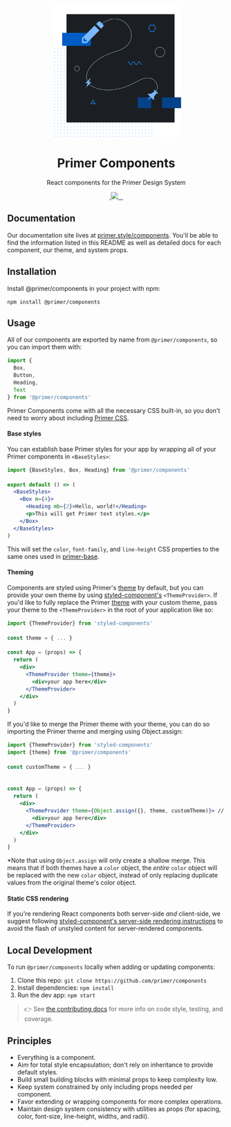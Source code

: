 <p align="center">
  <img width="300px" src="/static/assets/readme-components.png">
</p> 

<h1 align="center">Primer Components</h1>

<p align="center">React components for the Primer Design System</p>

<p align="center">
  <a aria-label="npm package" href="https://www.npmjs.com/package/@primer/components">
    <img alt="" src="https://img.shields.io/npm/v/@primer/components.svg">
  </a>
  <a aria-label="contributors graph" href="https://github.com/primer/components/graphs/contributors">
    <img src="https://img.shields.io/github/contributors/primer/components.svg">
  </a>
  <a aria-label="last commit" href="https://github.com/primer/components/commits/master">
    <img alt="" src=
  "https://img.shields.io/github/last-commit/primer/components.svg">
  </a>
  <a aria-label="join us in spectrum" href="https://spectrum.chat/?t=492cd17e-6e41-4e66-9160-2297e245b596">
    <img alt="" src="https://withspectrum.github.io/badge/badge.svg">
  </a>
  <a aria-label="license" href="https://github.com/primer/components/blob/master/LICENSE">
    <img src="https://img.shields.io/github/license/primer/components.svg" alt="">
  </a>
</p>


## Documentation

Our documentation site lives at [primer.style/components](https://primer.style/components). You'll be able to find the information listed in this README as well as detailed docs for each component, our theme, and system props.

## Installation

Install @primer/components in your project with npm:

```
npm install @primer/components
```

## Usage

All of our components are exported by name from `@primer/components`, so you can import them with:

```js
import {
  Box,
  Button,
  Heading,
  Text
} from '@primer/components'
```

Primer Components come with all the necessary CSS built-in, so you don't need to worry about including [Primer CSS].

#### Base styles

You can establish base Primer styles for your app by wrapping all of your Primer components in `<BaseStyles>`:

```jsx
import {BaseStyles, Box, Heading} from '@primer/components'

export default () => (
  <BaseStyles>
    <Box m={4}>
      <Heading mb={2}>Hello, world!</Heading>
      <p>This will get Primer text styles.</p>
    </Box>
  </BaseStyles>
)
```

This will set the `color`, `font-family`, and `line-height` CSS properties to the same ones used in [primer-base](https://github.com/primer/primer/blob/master/modules/primer-base/lib/base.scss#L15).

#### Theming

Components are styled using Primer's [theme](https://github.com/primer/components/blob/master/src/theme.js) by default, but you can provide your own theme by using [styled-component's][styled-components] `<ThemeProvider>`. If you'd like to fully replace the Primer [theme](https://github.com/primer/components/blob/master/src/theme.js) with your custom theme, pass your theme to the `<ThemeProvider>` in the root of your application like so:

```jsx
import {ThemeProvider} from 'styled-components'

const theme = { ... }

const App = (props) => {
  return (
    <div>
      <ThemeProvider theme={theme}>
        <div>your app here</div>
      </ThemeProvider>
    </div>
  )
}

```

If you'd like to merge the Primer theme with your theme, you can do so importing the Primer theme and merging using Object.assign:

```jsx
import {ThemeProvider} from 'styled-components'
import {theme} from '@primer/components'

const customTheme = { ... }


const App = (props) => {
  return (
    <div>
      <ThemeProvider theme={Object.assign({}, theme, customTheme)}> // matching keys in customTheme will override keys in the Primer theme
        <div>your app here</div>
      </ThemeProvider>
    </div>
  )
}
```

*Note that using `Object.assign` will only create a shallow merge. This means that if both themes have a `color` object, the _entire_ `color` object will be replaced with the new `color` object, instead of only replacing duplicate values from the original theme's color object.

#### Static CSS rendering

If you're rendering React components both server-side _and_ client-side, we suggest following [styled-component's server-side rendering instructions](https://www.styled-components.com/docs/advanced#server-side-rendering) to avoid the flash of unstyled content for server-rendered components.

## Local Development

To run `@primer/components` locally when adding or updating components:

1. Clone this repo: `git clone https://github.com/primer/components`
1. Install dependencies: `npm install`
1. Run the dev app: `npm start`

> 👉 See [the contributing docs](CONTRIBUTING.md) for more info on code style, testing, and coverage.


## Principles

- Everything is a component.
- Aim for total style encapsulation; don't rely on inheritance to provide default styles.
- Build small building blocks with minimal props to keep complexity low.
- Keep system constrained by only including props needed per component.
- Favor extending or wrapping components for more complex operations.
- Maintain design system consistency with utilities as props (for spacing, color, font-size, line-height, widths, and radii).


[styled-components]: https://www.styled-components.com/docs
[Primer CSS]: https://github.com/primer/primer
[flash of unstyled content]: https://en.wikipedia.org/wiki/Flash_of_unstyled_content
